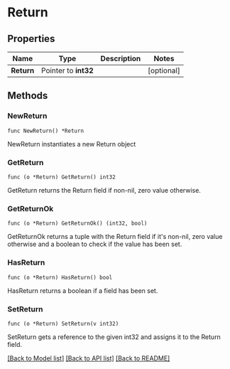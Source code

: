# Return

## Properties

Name | Type | Description | Notes
------------ | ------------- | ------------- | -------------
**Return** | Pointer to **int32** |  | [optional] 

## Methods

### NewReturn

`func NewReturn() *Return`

NewReturn instantiates a new Return object

### GetReturn

`func (o *Return) GetReturn() int32`

GetReturn returns the Return field if non-nil, zero value otherwise.

### GetReturnOk

`func (o *Return) GetReturnOk() (int32, bool)`

GetReturnOk returns a tuple with the Return field if it's non-nil, zero value otherwise
and a boolean to check if the value has been set.

### HasReturn

`func (o *Return) HasReturn() bool`

HasReturn returns a boolean if a field has been set.

### SetReturn

`func (o *Return) SetReturn(v int32)`

SetReturn gets a reference to the given int32 and assigns it to the Return field.


[[Back to Model list]](../README.md#documentation-for-models) [[Back to API list]](../README.md#documentation-for-api-endpoints) [[Back to README]](../README.md)



